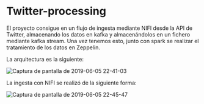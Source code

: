 # Twitter-processing

El proyecto consigue en un flujo de ingesta mediante NIFI desde la API de Twitter, almacenando los datos en kafka y almacenándolos en un fichero mediante kafka stream.
Una vez tenemos esto, junto con spark se realizar el tratamiento de los datos en Zeppelin.

La arquitectura es la siguiente:

![Captura de pantalla de 2019-06-05 22-41-03](https://user-images.githubusercontent.com/51421186/58989105-829a7f80-87e3-11e9-89fa-bde398b42d4b.png)


La ingesta con NIFI se realizó de la siguiente forma:

![Captura de pantalla de 2019-06-05 22-45-47](https://user-images.githubusercontent.com/51421186/58989199-be354980-87e3-11e9-9419-aef0ffdd7c36.png)

